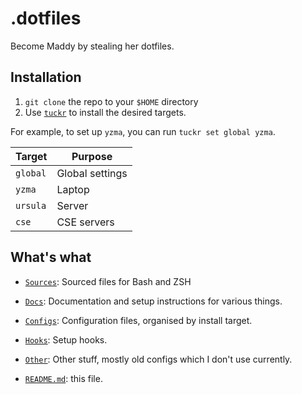 # .dotfiles

Become Maddy by stealing her dotfiles.

## Installation

1. `git clone` the repo to your `$HOME` directory
2. Use [`tuckr`](https://github.com/RaphGL/Tuckr) to install the desired targets.

For example, to set up `yzma`, you can run `tuckr set global yzma`.

| Target   | Purpose         |
| -------- | --------------- |
| `global` | Global settings |
| `yzma`   | Laptop          |
| `ursula` | Server          |
| `cse`    | CSE servers     |

## What's what

* [`Sources`](./Sources): Sourced files for Bash and ZSH

* [`Docs`](./Docs): Documentation and setup instructions for various things.

* [`Configs`](./Configs): Configuration files, organised by install target.

* [`Hooks`](./Hooks): Setup hooks.

* [`Other`](./Other): Other stuff, mostly old configs which I don't use
  currently.

* [`README.md`](./README.md): this file.
